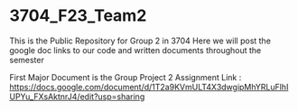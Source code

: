 # 3704_F23_Team2
This is the Public Repository for Group 2 in 3704
Here we will post the google doc links to our code and written documents throughout the semester

First Major Document is the Group Project 2 Assignment Link : https://docs.google.com/document/d/1T2a9KVmULT4X3dwgipMhYRLuFlhIUPYu_FXsAktnrJ4/edit?usp=sharing
